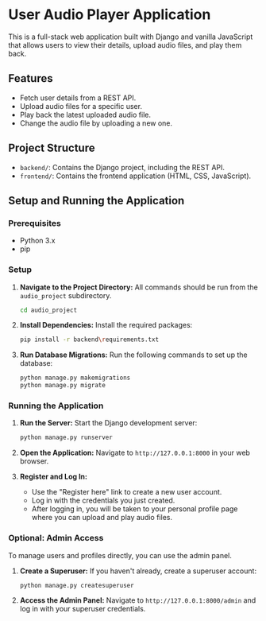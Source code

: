 # User Audio Player Application

This is a full-stack web application built with Django and vanilla JavaScript that allows users to view their details, upload audio files, and play them back.

## Features

- Fetch user details from a REST API.
- Upload audio files for a specific user.
- Play back the latest uploaded audio file.
- Change the audio file by uploading a new one.

## Project Structure

- `backend/`: Contains the Django project, including the REST API.
- `frontend/`: Contains the frontend application (HTML, CSS, JavaScript).

## Setup and Running the Application

### Prerequisites

- Python 3.x
- pip

### Setup

1.  **Navigate to the Project Directory:**
    All commands should be run from the `audio_project` subdirectory.
    ```bash
    cd audio_project
    ```

2.  **Install Dependencies:**
    Install the required packages:
    ```bash
    pip install -r backend\requirements.txt
    ```

3.  **Run Database Migrations:**
    Run the following commands to set up the database:
    ```bash
    python manage.py makemigrations
    python manage.py migrate
    ```

### Running the Application

1.  **Run the Server:**
    Start the Django development server:
    ```bash
    python manage.py runserver
    ```

2.  **Open the Application:**
    Navigate to `http://127.0.0.1:8000` in your web browser.

3.  **Register and Log In:**
    - Use the "Register here" link to create a new user account.
    - Log in with the credentials you just created.
    - After logging in, you will be taken to your personal profile page where you can upload and play audio files.

### Optional: Admin Access

To manage users and profiles directly, you can use the admin panel.

1.  **Create a Superuser:**
    If you haven't already, create a superuser account:
    ```bash
    python manage.py createsuperuser
    ```
2.  **Access the Admin Panel:**
    Navigate to `http://127.0.0.1:8000/admin` and log in with your superuser credentials. 
